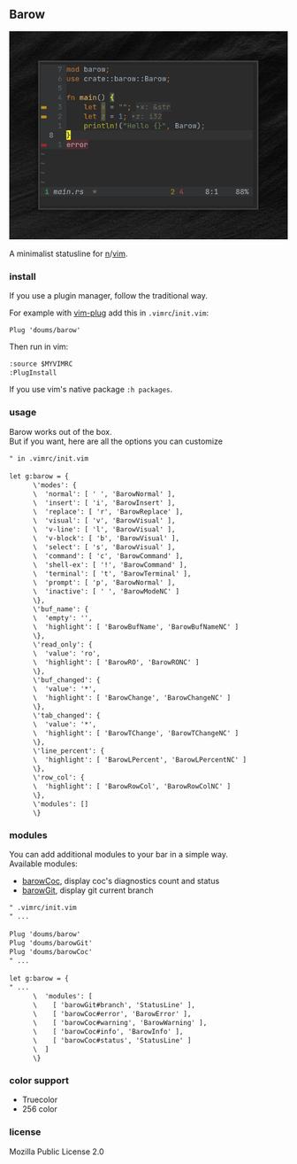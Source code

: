 ## Barow

![barow](./img/barow.png)

A minimalist statusline for [n](https://neovim.io/)/[vim](https://www.vim.org/).

### install
If you use a plugin manager, follow the traditional way.

For example with [vim-plug](https://github.com/junegunn/vim-plug) add this in `.vimrc`/`init.vim`:
```
Plug 'doums/barow'
```

Then run in vim:
```
:source $MYVIMRC
:PlugInstall
```
If you use vim's native package `:h packages`.

### usage
Barow works out of the box.\
But if you want, here are all the options you can customize
```
" in .vimrc/init.vim

let g:barow = {
      \'modes': {
      \  'normal': [ ' ', 'BarowNormal' ],
      \  'insert': [ 'i', 'BarowInsert' ],
      \  'replace': [ 'r', 'BarowReplace' ],
      \  'visual': [ 'v', 'BarowVisual' ],
      \  'v-line': [ 'l', 'BarowVisual' ],
      \  'v-block': [ 'b', 'BarowVisual' ],
      \  'select': [ 's', 'BarowVisual' ],
      \  'command': [ 'c', 'BarowCommand' ],
      \  'shell-ex': [ '!', 'BarowCommand' ],
      \  'terminal': [ 't', 'BarowTerminal' ],
      \  'prompt': [ 'p', 'BarowNormal' ],
      \  'inactive': [ ' ', 'BarowModeNC' ]
      \},
      \'buf_name': {
      \  'empty': '',
      \  'highlight': [ 'BarowBufName', 'BarowBufNameNC' ]
      \},
      \'read_only': {
      \  'value': 'ro',
      \  'highlight': [ 'BarowRO', 'BarowRONC' ]
      \},
      \'buf_changed': {
      \  'value': '*',
      \  'highlight': [ 'BarowChange', 'BarowChangeNC' ]
      \},
      \'tab_changed': {
      \  'value': '*',
      \  'highlight': [ 'BarowTChange', 'BarowTChangeNC' ]
      \},
      \'line_percent': {
      \  'highlight': [ 'BarowLPercent', 'BarowLPercentNC' ]
      \},
      \'row_col': {
      \  'highlight': [ 'BarowRowCol', 'BarowRowColNC' ]
      \},
      \'modules': []
      \}
```

### modules
You can add additional modules to your bar in a simple way.\
Available modules:
- [barowCoc](https://github.com/doums/barowCoc), display coc's diagnostics count and status
- [barowGit](https://github.com/doums/barowGit), display git current branch

```
" .vimrc/init.vim
" ...

Plug 'doums/barow'
Plug 'doums/barowGit'
Plug 'doums/barowCoc'
" ...

let g:barow = {
" ...
      \  'modules': [
      \    [ 'barowGit#branch', 'StatusLine' ],
      \    [ 'barowCoc#error', 'BarowError' ],
      \    [ 'barowCoc#warning', 'BarowWarning' ],
      \    [ 'barowCoc#info', 'BarowInfo' ],
      \    [ 'barowCoc#status', 'StatusLine' ]
      \  ]
      \}
```

### color support
- Truecolor
- 256 color

### license
Mozilla Public License 2.0
